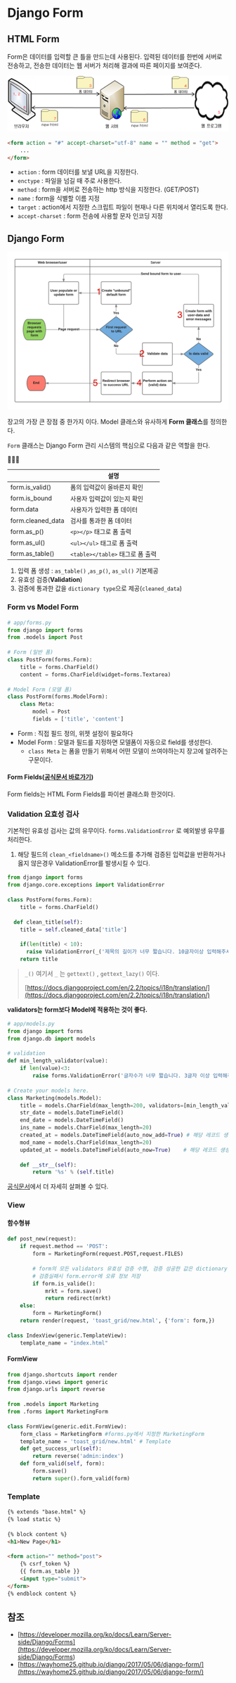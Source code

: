 # Django Form

## HTML Form

Form은 데이터를 입력할 큰 틀을 만드는데 사용된다. 입력된 데이터를 한번에 서버로 전송하고, 전송한 데이터는 웹 서버가 처리해 결과에 따른 페이지를 보여준다.

![](./assets/hjkwon-140328-form_-01.png)

```html
<form action = "#" accept-charset="utf-8" name = "" method = "get">
	...
</form>
```

- `action` : form 데이터를 보낼 URL을 지정한다.
- `enctype` : 파일을 넘길 때 주로 사용한다.
- `method` : form을 서버로 전송하는 http 방식을 지정한다. (GET/POST)
- `name` : form을 식별할 이름 지정
- `target` : action에서 지정한 스크립트 파일이 현재나 다른 위치에서 열리도록 한다.
- `accept-charset` : form 전송에 사용할 문자 인코딩 지정

## Django Form

![image-20190419114550264](./assets/image-20190419114550264.png)

장고의 가장 큰 장점 중 한가지 이다. Model 클래스와 유사하게 **Form 클래스**를 정의한다.

`Form` 클래스는 Django Form 관리 시스템의 핵심으로 다음과 같은 역할을 한다.



|                   | 설명                             |
| ----------------- | -------------------------------- |
| form.is_valid()   | 폼의 입력값이 올바른지 확인      |
| form.is_bound     | 사용자 입력값이 있는지 확인      |
| form.data         | 사용자가 입력한 폼 데이터        |
| form.cleaned_data | 검사를 통과한 폼 데이터          |
| form.as_p()       | `<p></p>` 태그로 폼 출력         |
| form.as_ul()      | `<ul></ul>` 태그로 폼 출력       |
| form.as_table()   | `<table></table>` 태그로 폼 출력 |

1. 입력 폼 생성 : `as_table()` ,`as_p()`, `as_ul()` 기본제공
2. 유효성 검증(**Validation**)
3. 검증에 통과한 값을 `dictionary type`으로 제공(`cleaned_data`)

### Form vs Model Form

```python
# app/forms.py
from django import forms
from .models import Post

# Form (일반 폼)
class PostForm(forms.Form):
	title = forms.CharField()
	content = forms.CharField(widget=forms.Textarea)

# Model Form (모델 폼)
class PostForm(forms.ModelForm):
	class Meta:
		model = Post
		fields = ['title', 'content']
```

- Form  : 직접 필드 정의, 위젯 설정이 필요하다
- Model Form : 모델과 필드를 지정하면 모델폼이 자동으로 field를 생성한다.
  - `class Meta` 는 폼을 만들기 위해서 어떤 모델이 쓰여야하는지 장고에 알려주는 구문이다.

#### Form Fields([공식문서 바로가기](https://docs.djangoproject.com/en/2.2/ref/forms/fields/))

Form fields는 HTML Form Fields를 파이썬 클래스화 한것이다.

### Validation 요효성 검사

기본적인 유효성 검사는 값의 유무이다. `forms.ValidationError` 로 예외발생 유무를 처리한다.

1. 해당 필드의 `clean_<fieldname>()` 메소드를 추가해 검증된 입력값을 반환하거나 옳지 않은경우 ValidationError를 발생시킬 수 있다.

```python
from django import forms
from django.core.exceptions import ValidationError

class PostForm(forms.Form):
	title = forms.CharField()
  
  def clean_title(self):
    title = self.cleaned_data['title']
    
    if(len(title) < 10):
      raise ValidationError(_('제목의 길이가 너무 짧습니다. 10글자이상 입력해주세요.'))
    return title
```

> `_()` 여기서 `_` 는 `gettext()` , `gettext_lazy()` 이다.
>
> [https://docs.djangoproject.com/en/2.2/topics/i18n/translation/](https://docs.djangoproject.com/en/2.2/topics/i18n/translation/)





**validators는 form보다 Model에 적용하는 것이 좋다.**

```python
# app/models.py
from django import forms
from django.db import models

# validation
def min_length_validator(value):
	if len(value)<3:
		raise forms.ValidationError('글자수가 너무 짧습니다. 3글자 이상 입력해주세요.')

# Create your models here.
class Marketing(models.Model):
    title = models.CharField(max_length=200, validators=[min_length_validator])
    str_date = models.DateTimeField()
    end_date = models.DateTimeField()
    ins_name = models.CharField(max_length=20)
    created_at = models.DateTimeField(auto_now_add=True) # 해당 레코드 생성시 현재 시간 자동저장
    mod_name = models.CharField(max_length=20)
    updated_at = models.DateTimeField(auto_now=True)    # 해당 레코드 생성시 수정 시간 자동저장

    def __str__(self):
        return '%s' % (self.title)
```

[공식문서](https://docs.djangoproject.com/en/2.2/ref/forms/validation/)에서 더 자세히 살펴볼 수 있다.

### View

#### 함수형뷰

```python
def post_new(request):
	if request.method == 'POST':
		form = MarketingForm(request.POST,request.FILES)

		# form의 모든 validators 유효성 검증 수행, 검증 성공한 값은 dictionary type으로 제공(form.cleaned_data)
		# 검증실패시 form.error에 오류 정보 저장
		if form.is_valide():
			mrkt = form.save()
			return redirect(mrkt)
	else:
		form = MarketingForm()
	return render(request, 'toast_grid/new.html', {'form': form,})

class IndexView(generic.TemplateView):
	template_name = "index.html"
```

#### FormView

```python
from django.shortcuts import render
from django.views import generic
from django.urls import reverse

from .models import Marketing
from .forms import MarketingForm

class FormView(generic.edit.FormView):
	form_class = MarketingForm #forms.py에서 지정한 MarketingForm
	template_name = 'toast_grid/new.html' # Template
	def get_success_url(self):
		return reverse('admin:index')
	def form_valid(self, form):
		form.save()
		return super().form_valid(form)
```

### Template

```html
{% extends "base.html" %}
{% load static %}

{% block content %}
<h1>New Page</h1>

<form action="" method="post">
	{% csrf_token %}
	{{ form.as_table }}
	<input type="submit">
</form>
{% endblock content %}

```

## 참조

- [https://developer.mozilla.org/ko/docs/Learn/Server-side/Django/Forms](<https://developer.mozilla.org/ko/docs/Learn/Server-side/Django/Forms>)
- [https://wayhome25.github.io/django/2017/05/06/django-form/](https://wayhome25.github.io/django/2017/05/06/django-form/)